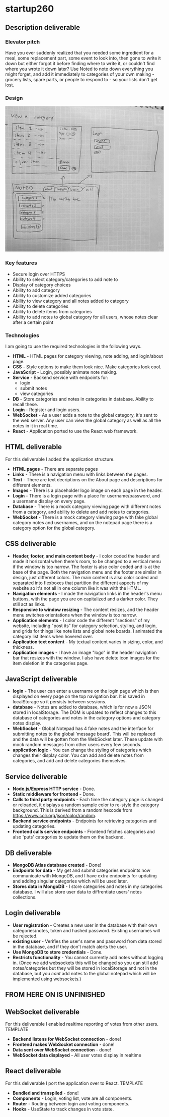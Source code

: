 # startup260
## Description deliverable

### Elevator pitch

Have you ever suddenly realized that you needed some ingredient for a meal, some replacement part, some event to look into, then gone to write it down but either forgot it before finding where to write it, or couldn't find where you wrote it down later? Use Noted to note down everything you might forget, and add it immediately to categories of your own making - grocery lists, spare parts, or people to respond to - so your lists don't get lost.

### Design

![Mock](mockup.jpg)

### Key features

- Secure login over HTTPS
- Ability to select category/categories to add note to
- Display of category choices
- Ability to add category
- Ability to customize added categories
- Ability to view category and all notes added to category
- Ability to delete categories
- Ability to delete items from categories
- Ability to add notes to global category for all users, whose notes clear after a certain point

### Technologies

I am going to use the required technologies in the following ways.

- **HTML** - HTML pages for category viewing, note adding, and login/about page.
- **CSS** - Style options to make them look nice. Make categories look cool.
- **JavaScript** - Login, possibly animate note making.
- **Service** - Backend service with endpoints for:
  - login
  - submit notes
  - view categories
- **DB** - Store categories and notes in categories in database. Ability to recall these.
- **Login** - Register and login users.
- **WebSocket** - As a user adds a note to the global category, it's sent to the web server. Any user can view the global category as well as all the notes in it in real time.
- **React** - Application ported to use the React web framework.

## HTML deliverable

For this deliverable I added the application structure.

- **HTML pages** - There are separate pages
- **Links** - There is a navigation menu with links between the pages.
- **Text** - There are text decriptions on the About page and descriptions for different elements.
- **Images** - There is a placeholder logo image on each page in the header.
- **Login** - There is a login page with a place for username/password, and a username display on every page.
- **Database** - There is a mock category viewing page with different notes from a category, and ability to delete and add notes to categories.
- **WebSocket** - There is a mock category viewing page with fake global category notes and usernames, and on the notepad page there is a category option for the global category.

## CSS deliverable

- **Header, footer, and main content body** - I color coded the header and made it horizontal when there's room, to be changed to a vertical menu if the window is too narrow. The footer is also color coded and is at the base of the page. Both the navigation menu and the footer are similar in design, just different colors. The main content is also color coded and separated into flexboxes that partition the different aspects of my website so it's not all in one column like it was with the HTML.
- **Navigation elements** - I made the navigation links in the header's menu buttons, with the page you are on capitalized and a darker color. They still act as links.
- **Responsive to window resizing** - The content resizes, and the header menu switches orientations when the window is too narrow.
- **Application elements** - I color code the different "sections" of my website, including "post its" for category selection, styling, and login, and grids for things like note lists and global note boards. I animated the category list items when hovered over.
- **Application text content** - My textual content varies in sizing, color, and thickness.
- **Application images** - I have an image "logo" in the header navigation bar that resizes with the window. I also have delete icon images for the item deletion in the categories page.


## JavaScript deliverable

- **login** - The user can enter a username on the login page which is then displayed on every page on the top navigation bar. It is saved in localStorage so it persists between sessions.
- **database** - Notes are added to database, which is for now a JSON stored in localStorage. The DOM is updated to reflect changes to this database of categories and notes in the category options and category notes display.
- **WebSocket** - Global Notepad has 4 fake notes and the interface for submitting notes to the global 'message board'. This will be replaced and the data will be gotten from the WebSocket later. These update with mock random messages from other users every few seconds.
- **application logic** - You can change the styling of categories which changes their display color. You can add and delete notes from categories, and add and delete categories themselves.

## Service deliverable

- **Node.js/Express HTTP service** - Done.
- **Static middleware for frontend** - Done.
- **Calls to third party endpoints** - Each time the category page is changed or reloaded, it displays a random sample color to re-style the category background. This is derived from a random hexcode from https://www.colr.org/json/color/random.
- **Backend service endpoints** - Endpoints for retrieving categories and updating categories.
- **Frontend calls service endpoints** - Frontend fetches categories and also 'puts' categories to update them on the backend.


## DB deliverable

- **MongoDB Atlas database created** - Done! 
- **Endpoints for data** - My get and submit categories endpoints now communicate with MongoDB, and I have extra endpoints for updating and adding singular categories which will be used later.
- **Stores data in MongoDB** - I store categories and notes in my categories database. I will also store user data to diffrentiate users' notes collections.

## Login deliverable

- **User registration** - Creates a new user in the database with their own categories/notes, token and hashed password. Existing usernames will be rejected.
- **existing user** - Verifies the user's name and password from data stored in the database, and if they don't match alerts the user.
- **Use MongoDB to store credentials** - Done.
- **Restricts functionality** - You cannot currently add notes without logging in. (Once we add websockets this will be changed so you can still add notes/categories but they will be stored in localStorage and not in the database, but you *cant* add notes to the global notepad which will be implemented using websockets.)

## FROM HERE ON IS UNFINISHED
## WebSocket deliverable

For this deliverable I enabled realtime reporting of votes from other users.
TEMPLATE
- **Backend listens for WebSocket connection** - done!
- **Frontend makes WebSocket connection** - done!
- **Data sent over WebSocket connection** - done!
- **WebSocket data displayed** - All user votes display in realtime

## React deliverable

For this deliverable I port the application over to React.
TEMPLATE
- **Bundled and transpiled** - done!
- **Components** - Login, voting list, vote are all components.
- **Router** - Routing between login and voting components.
- **Hooks** - UseState to track changes in vote state.
